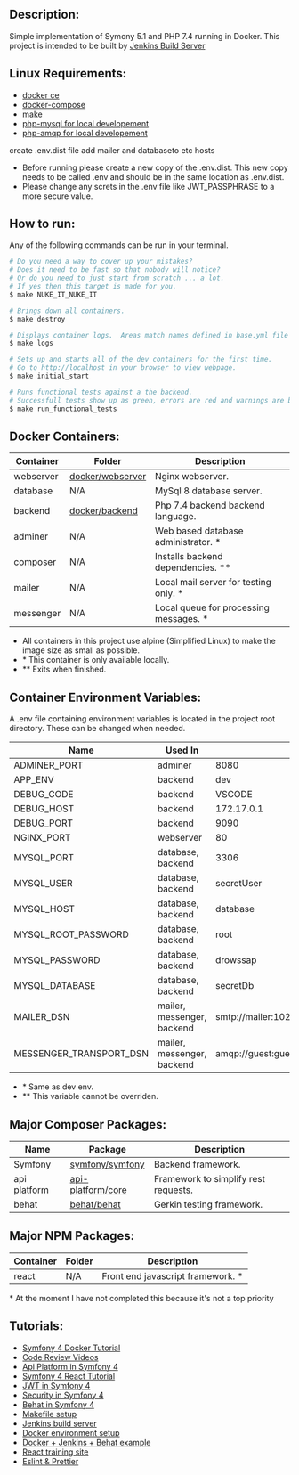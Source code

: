 
## **Description:** ##
Simple implementation of Symony 5.1 and PHP 7.4 running in Docker.  This project is intended to be 
built by [Jenkins Build Server](https://github.com/denverprogrammer/JenkinsBuildServer)

## **Linux Requirements:** ##
* [docker ce](https://docs.docker.com/install/linux/docker-ce/ubuntu/)
* [docker-compose](https://docs.docker.com/compose/install/)
* [make](https://linuxconfig.org/how-to-install-gcc-the-c-compiler-on-ubuntu-18-04-bionic-beaver-linux)
* [php-mysql for local developement](https://www.howtoinstall.me/ubuntu/18-04/php-mysql/)
* [php-amqp for local developement](https://www.howtoinstall.me/ubuntu/18-04/php-amqp/)

create .env.dist file
add mailer and databaseto etc hosts
* Before running please create a new copy of the .env.dist.  This new copy needs to be called .env and should be in the same location as .env.dist.
* Please change any screts in the .env file like JWT_PASSPHRASE to a more secure value.

## **How to run:** ##
Any of the following commands can be run in your terminal.

```bash
# Do you need a way to cover up your mistakes?
# Does it need to be fast so that nobody will notice?
# Or do you need to just start from scratch ... a lot.
# If yes then this target is made for you.
$ make NUKE_IT_NUKE_IT

# Brings down all containers.
$ make destroy

# Displays container logs.  Areas match names defined in base.yml file
$ make logs

# Sets up and starts all of the dev containers for the first time.
# Go to http://localhost in your browser to view webpage.
$ make initial_start

# Runs functional tests against a the backend.
# Successfull tests show up as green, errors are red and warnings are blue.
$ make run_functional_tests
```

## **Docker Containers:** ##
Container   | Folder                                     | Description                            |
------------|--------------------------------------------|----------------------------------------|
webserver   | [docker/webserver](./docker/webserver)     | Nginx webserver.                       |
database    | N/A                                        | MySql 8 database server.               |
backend     | [docker/backend](./docker/backend)         | Php 7.4 backend backend language.      |
adminer     | N/A                                        | Web based database administrator.    \*|
composer    | N/A                                        | Installs backend dependencies. \*\*    |
mailer      | N/A                                        | Local mail server for testing only.  \*|
messenger   | N/A                                        | Local queue for processing messages. \*|

* All containers in this project use alpine (Simplified Linux) to make the image size as small as possible.
* \* This container is only available locally.
* \*\* Exits when finished.

## **Container Environment Variables:** ##
A .env file containing environment variables is located in the project root directory.  These can be changed when needed.
<table>
  <thead>
    <tr>
      <th>Name</th>
      <th>Used In</th>
      <th>Dev Default</th>
      <th>Test Default</th>
    </tr>
  </thead>
  <tbody>
    <tr>
      <td>ADMINER_PORT</td>
      <td>adminer</td>
      <td>8080</td>
      <td>*</td>
    </tr>
    <tr>
      <td>APP_ENV</td>
      <td>backend</td>
      <td>dev</td>
      <td>test</td>
    </tr>
    <tr>
      <td>DEBUG_CODE</td>
      <td>backend</td>
      <td>VSCODE</td>
      <td>*</td>
    </tr>
    <tr>
      <td>DEBUG_HOST</td>
      <td>backend</td>
      <td>172.17.0.1</td>
      <td>*</td>
    </tr>
    <tr>
      <td>DEBUG_PORT</td>
      <td>backend</td>
      <td>9090</td>
      <td>*</td>
    </tr>
    <tr>
      <td>NGINX_PORT</td>
      <td>webserver</td>
      <td>80</td>
      <td>*</td>
    </tr>
    <tr>
      <td>MYSQL_PORT</td>
      <td>database, backend</td>
      <td>3306</td>
      <td>*</td>
    </tr>
    <tr>
      <td>MYSQL_USER</td>
      <td>database, backend</td>
      <td>secretUser</td>
      <td>*</td>
    </tr>
    <tr>
      <td>MYSQL_HOST</td>
      <td>database, backend</td>
      <td>database</td>
      <td>*</td>
    </tr>
    <tr>
      <td>MYSQL_ROOT_PASSWORD</td>
      <td>database, backend</td>
      <td>root</td>
      <td>*</td>
    </tr>
    <tr>
      <td>MYSQL_PASSWORD</td>
      <td>database, backend</td>
      <td>drowssap</td>
      <td>*</td>
    </tr>
    <tr>
      <td>MYSQL_DATABASE</td>
      <td>database, backend</td>
      <td>secretDb</td>
      <td>secretDbTest **</td>
    </tr>
    <tr>
      <td>MAILER_DSN</td>
      <td>mailer, messenger, backend</td>
      <td>smtp://mailer:1025</td>
      <td>*</td>
    </tr>
    <tr>
      <td>MESSENGER_TRANSPORT_DSN</td>
      <td>mailer, messenger, backend</td>
      <td>amqp://guest:guest@messenger:5672/%2f/messages</td>
      <td>*</td>
    </tr>
  </tbody>
</table>

* \* Same as dev env.
* \*\* This variable cannot be overriden.

## **Major Composer Packages:** ##
Name         | Package                                                  | Description                          |
-------------|----------------------------------------------------------|--------------------------------------|
Symfony      | [symfony/symfony](https://symfony.com/)                  | Backend framework.                   |
api platform | [api-platform/core](https://api-platform.com/docs/core/) | Framework to simplify rest requests. |
behat        | [behat/behat](http://behat.org/en/latest/)               | Gerkin testing framework.            |


## **Major NPM Packages:** ##
Container   | Folder                 | Description                       |
------------|------------------------|-----------------------------------|
react       |N/A                     | Front end javascript framework. \*|

\* At the moment I have not completed this because it's not a top priority

## **Tutorials:** ##
* [Symfony 4 Docker Tutorial](https://knplabs.com/en/blog/how-to-dockerise-a-symfony-4-project)
* [Code Review Videos](https://codereviewvideos.com/course/docker-tutorial-for-beginners/video/docker-compose-multiple-environments)
* [Api Platform in Symfony 4](https://symfonycasts.com/screencast/symfony-rest/test-database)
* [Symfony 4 React Tutorial](https://auth0.com/blog/developing-modern-apps-with-symfony-and-react/#Running-your-React-and-Symfony-App)
* [JWT in Symfony 4](https://symfonycasts.com/screencast/symfony-rest4)
* [Security in Symfony 4](https://symfonycasts.com/screencast/api-platform-security/test-reset-database#play)
* [Behat in Symfony 4](https://blog.rafalmuszynski.pl/how-to-configure-behat-with-symfony-4/)
* [Makefile setup](http://www.inanzzz.com/index.php/post/fr4t/creating-a-dockerised-symfony-application-and-a-makefile-based-build-script)
* [Jenkins build server](https://www.nielsvandermolen.com/continuous-integration-jenkins-docker/)
* [Docker environment setup](https://medium.com/caendra-tech/a-docker-development-environment-for-a-symfony-application-a301df340b58)
* [Docker + Jenkins + Behat example](https://code-maze.com/ci-jenkins-docker/)
* [React training site](https://reacttraining.com/react-router/web/example/basic)
* [Eslint & Prettier](https://www.robertcooper.me/using-eslint-and-prettier-in-a-typescript-project)
